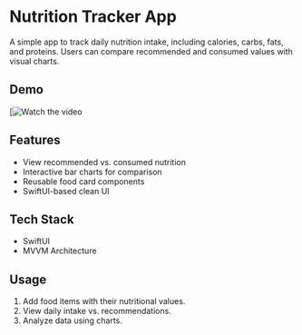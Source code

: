 # Nutrition Tracker App

A simple app to track daily nutrition intake, including calories, carbs, fats, and proteins. Users can compare recommended and consumed values with visual charts.

## Demo
 [![Watch the video](https://youtube.com/shorts/gfeMmZujAgQ?si=Jh3J5iqbL3_utm9J)

## Features
- View recommended vs. consumed nutrition
- Interactive bar charts for comparison
- Reusable food card components
- SwiftUI-based clean UI

## Tech Stack
- SwiftUI
- MVVM Architecture

## Usage
1. Add food items with their nutritional values.
2. View daily intake vs. recommendations.
3. Analyze data using charts.

